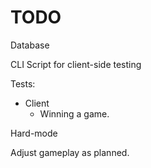 # TODO

Database

CLI Script for client-side testing

Tests:

- Client
	- Winning a game.

Hard-mode

Adjust gameplay as planned.